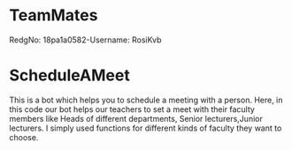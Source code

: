 # TeamMates
RedgNo: 18pa1a0582-Username: RosiKvb

# ScheduleAMeet
This is a bot which helps you to schedule a meeting with a person.
Here, in this code our bot helps our teachers to set a meet with their faculty members like Heads of different departments,
Senior lecturers,Junior lecturers.
I simply used functions for different kinds of faculty they want to choose.

